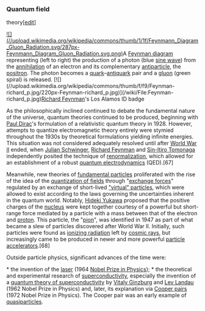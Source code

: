 ### Quantum field
theory[[edit](/w/index.php?title=History\_of\_physics&action=edit&section=30
"Edit section: Quantum field theory")]

[![](//upload.wikimedia.org/wikipedia/commons/thumb/1/1f/Feynmann\_Diagram\_Gluon\_Radiation.svg/287px-
Feynmann\_Diagram\_Gluon\_Radiation.svg.png)](/wiki/File:Feynmann\_Diagram\_Gluon\_Radiation.svg)A
[Feynman diagram](/wiki/Feynman\_diagram "Feynman diagram") representing (left
to right) the production of a photon (blue [sine wave](/wiki/Sine\_wave "Sine
wave")) from the [annihilation](/wiki/Annihilation "Annihilation") of an
electron and its complementary [antiparticle](/wiki/Antiparticle
"Antiparticle"), the [positron](/wiki/Positron "Positron"). The photon becomes
a [quark](/wiki/Quark "Quark")–[antiquark](/wiki/Antiquark "Antiquark") pair
and a [gluon](/wiki/Gluon "Gluon") (green spiral) is released.
[![](//upload.wikimedia.org/wikipedia/commons/thumb/f/f9/Feynman-
richard\_p.jpg/220px-Feynman-richard\_p.jpg)](/wiki/File:Feynman-
richard\_p.jpg)[Richard Feynman](/wiki/Richard\_Feynman "Richard Feynman")'s Los
Alamos ID badge

As the philosophically inclined continued to debate the fundamental nature of
the universe, quantum theories continued to be produced, beginning with [Paul
Dirac](/wiki/Paul\_Dirac "Paul Dirac")'s formulation of a relativistic quantum
theory in 1928. However, attempts to quantize electromagnetic theory entirely
were stymied throughout the 1930s by theoretical formulations yielding
infinite energies. This situation was not considered adequately resolved until
after [World War II](/wiki/World\_War\_II "World War II") ended, when [Julian
Schwinger](/wiki/Julian\_Schwinger "Julian Schwinger"), [Richard
Feynman](/wiki/Richard\_Feynman "Richard Feynman") and [Sin-Itiro
Tomonaga](/wiki/Sin-Itiro\_Tomonaga "Sin-Itiro Tomonaga") independently posited
the technique of [renormalization](/wiki/Renormalization "Renormalization"),
which allowed for an establishment of a robust [quantum
electrodynamics](/wiki/Quantum\_electrodynamics "Quantum electrodynamics")
(QED).[67]

Meanwhile, new theories of [fundamental particles](/wiki/Elementary\_particle
"Elementary particle") proliferated with the rise of the idea of the
[quantization of fields](/wiki/Quantum\_field\_theory "Quantum field theory")
through "[exchange forces](/wiki/Exchange\_interaction "Exchange interaction")"
regulated by an exchange of short-lived ["virtual"
particles](/wiki/Virtual\_particle "Virtual particle"), which were allowed to
exist according to the laws governing the uncertainties inherent in the
quantum world. Notably, [Hideki Yukawa](/wiki/Hideki\_Yukawa "Hideki Yukawa")
proposed that the positive charges of the [nucleus](/wiki/Atomic\_nucleus
"Atomic nucleus") were kept together courtesy of a powerful but short-range
force mediated by a particle with a mass between that of the electron and
[proton](/wiki/Proton "Proton"). This particle, the "[pion](/wiki/Pion
"Pion")", was identified in 1947 as part of what became a slew of particles
discovered after World War II. Initially, such particles were found as
[ionizing radiation](/wiki/Ionization "Ionization") left by [cosmic
rays](/wiki/Cosmic\_ray "Cosmic ray"), but increasingly came to be produced in
newer and more powerful [particle accelerators](/wiki/Particle\_accelerator
"Particle accelerator").[68]

Outside particle physics, significant advances of the time were:

 \* the invention of the [laser](/wiki/Laser "Laser") (1964 [Nobel Prize in Physics](/wiki/Nobel\_Prize\_in\_Physics "Nobel Prize in Physics"));
 \* the theoretical and experimental research of [superconductivity](/wiki/Superconductivity "Superconductivity"), especially the invention of a [quantum theory of superconductivity](/wiki/Ginzburg%E2%80%93Landau\_theory "Ginzburg–Landau theory") by [Vitaly Ginzburg](/wiki/Vitaly\_Ginzburg "Vitaly Ginzburg") and [Lev Landau](/wiki/Lev\_Landau "Lev Landau") (1962 Nobel Prize in Physics) and, later, its explanation via [Cooper pairs](/wiki/Cooper\_pair "Cooper pair") (1972 Nobel Prize in Physics). The Cooper pair was an early example of [quasiparticles](/wiki/Quasiparticle "Quasiparticle").
